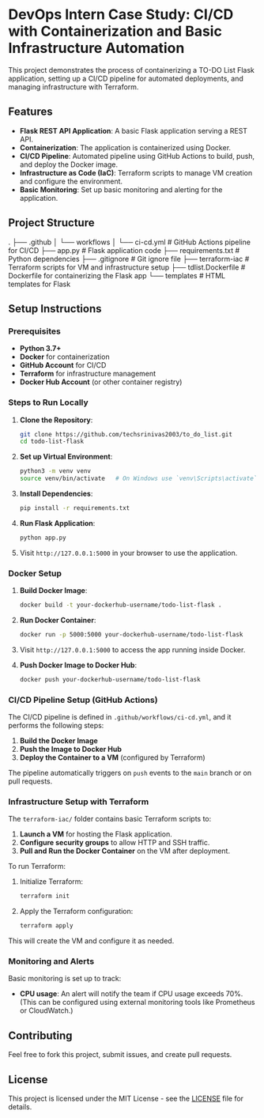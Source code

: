 # DevOps Intern Case Study: CI/CD with Containerization and Basic Infrastructure Automation

This project demonstrates the process of containerizing a TO-DO List Flask application, setting up a CI/CD pipeline for automated deployments, and managing infrastructure with Terraform.

## Features

- **Flask REST API Application**: A basic Flask application serving a REST API.
- **Containerization**: The application is containerized using Docker.
- **CI/CD Pipeline**: Automated pipeline using GitHub Actions to build, push, and deploy the Docker image.
- **Infrastructure as Code (IaC)**: Terraform scripts to manage VM creation and configure the environment.
- **Basic Monitoring**: Set up basic monitoring and alerting for the application.

## Project Structure

.
├── .github
│   └── workflows
│       └── ci-cd.yml             # GitHub Actions pipeline for CI/CD
├── app.py                        # Flask application code
├── requirements.txt              # Python dependencies
├── .gitignore                    # Git ignore file
├── terraform-iac                 # Terraform scripts for VM and infrastructure setup
├── tdlist.Dockerfile             # Dockerfile for containerizing the Flask app
└── templates                     # HTML templates for Flask


## Setup Instructions

### Prerequisites

- **Python 3.7+**
- **Docker** for containerization
- **GitHub Account** for CI/CD
- **Terraform** for infrastructure management
- **Docker Hub Account** (or other container registry)

### Steps to Run Locally

1. **Clone the Repository**:
    ```bash
    git clone https://github.com/techsrinivas2003/to_do_list.git
    cd todo-list-flask
    ```

2. **Set up Virtual Environment**:
    ```bash
    python3 -m venv venv
    source venv/bin/activate   # On Windows use `venv\Scripts\activate`
    ```

3. **Install Dependencies**:
    ```bash
    pip install -r requirements.txt
    ```

4. **Run Flask Application**:
    ```bash
    python app.py
    ```

5. Visit `http://127.0.0.1:5000` in your browser to use the application.

### Docker Setup

1. **Build Docker Image**:
    ```bash
    docker build -t your-dockerhub-username/todo-list-flask .
    ```

2. **Run Docker Container**:
    ```bash
    docker run -p 5000:5000 your-dockerhub-username/todo-list-flask
    ```

3. Visit `http://127.0.0.1:5000` to access the app running inside Docker.

4. **Push Docker Image to Docker Hub**:
    ```bash
    docker push your-dockerhub-username/todo-list-flask
    ```

### CI/CD Pipeline Setup (GitHub Actions)

The CI/CD pipeline is defined in `.github/workflows/ci-cd.yml`, and it performs the following steps:

1. **Build the Docker Image**
2. **Push the Image to Docker Hub**
3. **Deploy the Container to a VM** (configured by Terraform)

The pipeline automatically triggers on `push` events to the `main` branch or on pull requests.

### Infrastructure Setup with Terraform

The `terraform-iac/` folder contains basic Terraform scripts to:

1. **Launch a VM** for hosting the Flask application.
2. **Configure security groups** to allow HTTP and SSH traffic.
3. **Pull and Run the Docker Container** on the VM after deployment.

To run Terraform:

1. Initialize Terraform:
    ```bash
    terraform init
    ```

2. Apply the Terraform configuration:
    ```bash
    terraform apply
    ```

This will create the VM and configure it as needed.

### Monitoring and Alerts

Basic monitoring is set up to track:

- **CPU usage**: An alert will notify the team if CPU usage exceeds 70%. (This can be configured using external monitoring tools like Prometheus or CloudWatch.)

## Contributing

Feel free to fork this project, submit issues, and create pull requests.

## License

This project is licensed under the MIT License - see the [LICENSE](LICENSE) file for details.